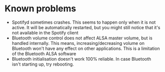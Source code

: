 # Known problems

* Spotifyd sometimes crashes. This seems to happen only when it is not active. It will be automatically restarted, but you might still notice that it's not available in the Spotify client
* Bluetooth volume control does not affect ALSA master volume, but is handled internally. This means, increasing/decreasing 
volume on Bluetooth won't have any effect on other applications.
This is a limitation of the Bluetooth ALSA software
* Bluetooth initialisation doesn't work 100% reliable. In case Bluetooth isn't starting up, try rebooting.
